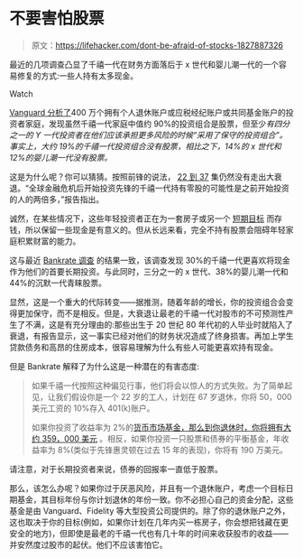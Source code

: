 # 不要害怕股票

> 原文：<https://lifehacker.com/dont-be-afraid-of-stocks-1827887326>

最近的几项调查凸显了千禧一代在财务方面落后于 x 世代和婴儿潮一代的一个容易修复的方式:一些人持有太多现金。

Watch

[Vanguard 分析了](https://personal.vanguard.com/pdf/CIRRTG_062018_Online.pdf)400 万个拥有个人退休账户或应税经纪账户或共同基金账户的投资者家庭，发现虽然千禧一代家庭中值约 90%的投资组合是股票，但至少*有四分之一的 Y 一代投资者在他们应该承担更多风险的时候“采用了保守的投资组合”。事实上，大约 19%的千禧一代投资组合没有股票，相比之下，14%的 x 世代和 12%的婴儿潮一代没有股票。*

这是为什么呢？你可以猜猜。按照前锋的说法， [22 到 37](http://www.pewresearch.org/fact-tank/2018/03/01/defining-generations-where-millennials-end-and-post-millennials-begin/) 集仍然没有走出大衰退。“全球金融危机后开始投资先锋的千禧一代持有零股的可能性是之前开始投资的人的两倍多，”报告指出。

诚然，在某些情况下，这些年轻投资者正在为一套房子或另一个 [短期目标](https://lifehacker.com/where-should-you-keep-significant-short-term-savings-1827685508) 而存钱，所以保留一些现金是有意义的。但从长远来看，完全不持有股票会阻碍年轻家庭积累财富的能力。

这与最近 [Bankrate 调查](https://www.bankrate.com/investing/financial-security-july-2018/) 的结果一致，该调查发现 30%的千禧一代更喜欢将现金作为他们的首要长期投资。与此同时，三分之一的 x 世代、38%的婴儿潮一代和 44%的沉默一代青睐股票。

显然，这是一个重大的代际转变——据推测，随着年龄的增长，你的投资组合会变得更加保守，而不是相反。但是，大衰退让最老的千禧一代对股市的不可预测性产生了不满，这是有充分理由的:那些出生于 20 世纪 80 年代初的人毕业时就陷入了衰退，有报告显示，这一事实已经对他们的财务状况造成了终身损害。再加上学生贷款债务和高昂的住房成本，很容易理解为什么有些人可能更喜欢持有现金。

但是 Bankrate 解释了为什么这是一种潜在的有害态度:

> 如果千禧一代按照这种偏见行事，他们将会以惊人的方式失败。为了简单起见，让我们假设你是一个 22 岁的工人，计划在 67 岁退休，你将 50，000 美元工资的 10%存入 401(k)账户。
> 
> 如果你投资了收益率为 2%的[货币市场基金，那么到你退休时，你将拥有大约 359，000 美元](https://www.bankrate.com/calculators/savings/compound-savings-calculator-tool.aspx) 。相反，如果你投资一只股票和债券的平衡基金，年收益率为 8%(类似于先锋惠灵顿在过去 15 年的表现)，你将有 190 万美元。

请注意，对于长期投资者来说，债券的回报率一直低于股票。

那么，该怎么办呢？如果你过于厌恶风险，并且有一个退休账户，考虑一个目标日期基金，其目标年份与你计划退休的年份一致。你不必担心自己的资金分配，这些基金是由 Vanguard、Fidelity 等大型投资公司提供的。除了你的退休账户之外，这也取决于你的目标(例如，如果你计划在几年内买一栋房子，你会想把钱藏在更安全的地方)，但即使是最老的千禧一代也有几十年的时间来收获股市的收益——并安然度过股市的起伏。他们不应该害怕它。